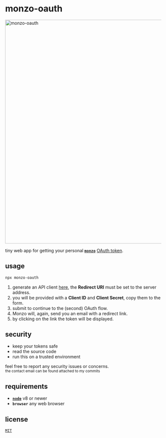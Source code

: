 # monzo-oauth

[<img src="https://user-images.githubusercontent.com/8649362/90971126-a3dcae00-e504-11ea-86c3-ee28457a9beb.png" width="721px" alt="monzo-oauth">](https://github.com/leonardodino/monzo-oauth)

tiny web app for getting your personal [**`monzo`**](https://monzo.com/) [OAuth token](https://docs.monzo.com/#authentication).

## usage

```bash
npx monzo-oauth
```

1. generate an API client [here](https://developers.monzo.com/api), the **Redirect URI** must be set to the server address.
2. you will be provided with a **Client ID** and **Client Secret**, copy them to the form.
3. submit to continue to the (second) OAuth flow.
4. Monzo will, again, send you an email with a redirect link.
5. by clicking on the link the token will be displayed.

## security

- keep your tokens safe
- read the source code
- run this on a trusted environment

feel free to report any security issues or concerns.
<br><sup>the contact email can be found attached to my commits</sup>

## requirements

- [**`node`**](https://nodejs.org/) v8 or newer
- **`browser`** any web browser

## license

[`MIT`](./LICENSE)
